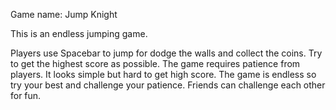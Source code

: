 Game name: Jump Knight


This is an endless jumping game.


Players use Spacebar to jump for dodge the walls and collect the coins. Try to get the highest score as possible. The game requires patience from players. It looks simple but hard to get high score. The game is endless so try your best and challenge your patience. Friends can challenge each other for fun.
